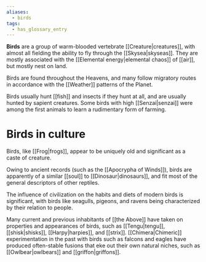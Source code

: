 ```yaml
---
aliases:
  - birds
tags:
  - has_glossary_entry
---
```


**Birds** are a group of warm-blooded vertebrate [[Creature|creatures]], with almost all fielding the ability to fly through the [[Skysea|skyseas]]. They are mostly associated with the [[Elemental energy|elemental chaos]] of [[air]], but mostly nest on land.

Birds are found throughout the Heavens, and many follow migratory routes in accordance with the [[Weather]] patterns of the Planet.

Birds usually hunt [[fish]] and insects if they hunt at all, and are usually hunted by sapient creatures. Some birds with high [[Senzai|senzai]] were among the first animals to learn a rudimentary form of farming.

# Birds in culture
Birds, like [[Frog|frogs]], appear to be uniquely old and significant as a caste of creature. 

Owing to ancient records (such as the [[Apocrypha of Winds]]), birds are apparently of a similar [[soul]] to [[Dinosaur|dinosaurs]], and fit most of the general descriptors of other reptiles.

The influence of civilization on the habits and diets of modern birds is significant, with birds like seagulls, pigeons, and ravens being characterized by their relation to people. 

Many current and previous inhabitants of [[the Above]] have taken on properties and appearances of birds, such as [[Tengu|tengu]], [[shisk|shisks]], [[Harpy|harpies]], and [[strix]]. [[Chimera|Chimeric]] experimentation in the past with birds such as falcons and eagles have produced often-stable fusions that eke out their own natural niches, such as [[Owlbear|owlbears]] and [[griffon|griffons]]. 

